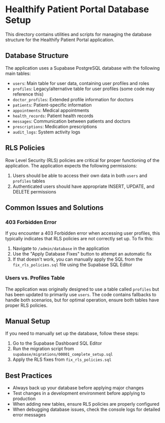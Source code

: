 # Healthify Patient Portal Database Setup

This directory contains utilities and scripts for managing the database structure for the Healthify Patient Portal application.

## Database Structure

The application uses a Supabase PostgreSQL database with the following main tables:

- `users`: Main table for user data, containing user profiles and roles
- `profiles`: Legacy/alternative table for user profiles (some code may reference this)
- `doctor_profiles`: Extended profile information for doctors
- `patients`: Patient-specific information
- `appointments`: Medical appointments
- `health_records`: Patient health records
- `messages`: Communication between patients and doctors
- `prescriptions`: Medication prescriptions
- `audit_logs`: System activity logs

## RLS Policies

Row Level Security (RLS) policies are critical for proper functioning of the application. The application expects the following permissions:

1. Users should be able to access their own data in both `users` and `profiles` tables
2. Authenticated users should have appropriate INSERT, UPDATE, and DELETE permissions

## Common Issues and Solutions

### 403 Forbidden Error

If you encounter a 403 Forbidden error when accessing user profiles, this typically indicates that RLS policies are not correctly set up. To fix this:

1. Navigate to `/admin/database` in the application
2. Use the "Apply Database Fixes" button to attempt an automatic fix
3. If that doesn't work, you can manually apply the SQL from the `fix_rls_policies.sql` file using the Supabase SQL Editor

### Users vs. Profiles Table

The application was originally designed to use a table called `profiles` but has been updated to primarily use `users`. The code contains fallbacks to handle both scenarios, but for optimal operation, ensure both tables have proper RLS policies.

## Manual Setup

If you need to manually set up the database, follow these steps:

1. Go to the Supabase Dashboard SQL Editor
2. Run the migration script from `supabase/migrations/00001_complete_setup.sql`
3. Apply the RLS fixes from `fix_rls_policies.sql`

## Best Practices

- Always back up your database before applying major changes
- Test changes in a development environment before applying to production
- When adding new tables, ensure RLS policies are properly configured
- When debugging database issues, check the console logs for detailed error messages 